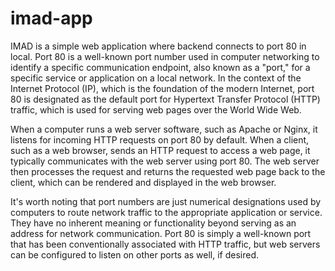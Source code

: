 # imad-app

IMAD is a simple web application where backend connects to port 80 in local. Port 80 is a well-known port number used in computer networking to identify a specific communication endpoint, also known as a "port," for a specific service or application on a local network. In the context of the Internet Protocol (IP), which is the foundation of the modern Internet, port 80 is designated as the default port for Hypertext Transfer Protocol (HTTP) traffic, which is used for serving web pages over the World Wide Web.

When a computer runs a web server software, such as Apache or Nginx, it listens for incoming HTTP requests on port 80 by default. When a client, such as a web browser, sends an HTTP request to access a web page, it typically communicates with the web server using port 80. The web server then processes the request and returns the requested web page back to the client, which can be rendered and displayed in the web browser.

It's worth noting that port numbers are just numerical designations used by computers to route network traffic to the appropriate application or service. They have no inherent meaning or functionality beyond serving as an address for network communication. Port 80 is simply a well-known port that has been conventionally associated with HTTP traffic, but web servers can be configured to listen on other ports as well, if desired.
